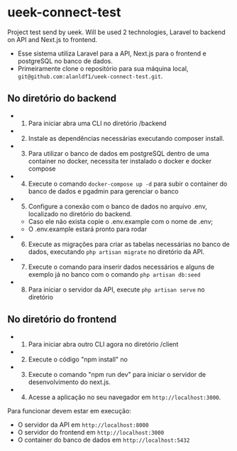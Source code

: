 # ueek-connect-test
Project test send by ueek. Will be used 2 technologies, Laravel to backend on API and Next.js to frontend.


 * Esse sistema utiliza Laravel para a API, Next.js para o frontend e postgreSQL no banco de dados.  
 * Primeiramente clone o repositório para sua máquina local, `git@github.com:alanldf1/ueek-connect-test.git`.

 ## No diretório do backend
 * 1. Para iniciar abra uma CLI no diretório /backend
 * 2. Instale as dependências necessárias executando composer install.
 * 3. Para utilizar o banco de dados em postgreSQL dentro de uma container no docker, necessita ter instalado o docker e docker compose
 * 4. Execute o comando `docker-compose up -d` para subir o container do banco de dados e pgadmin para gerenciar o banco
 * 5. Configure a conexão com o banco de dados no arquivo .env, localizado no diretório do backend.
    * Caso ele não exista copie o .env.example com o nome de .env;
    * O .env.example estará pronto para rodar
 * 6. Execute as migrações para criar as tabelas necessárias no banco de dados, executando `php artisan migrate` no diretório da API.
 * 7. Execute o comando para inserir dados necessários e alguns de exemplo já no banco com o comando `php artisan db:seed`
 * 8. Para iniciar o servidor da API, execute `php artisan serve` no diretório

## No diretório do frontend
 * 1. Para iniciar abra outro CLI agora no diretório /client
 * 2. Execute o código "npm install" no
 * 3. Execute o comando "npm run dev" para iniciar o servidor de desenvolvimento do next.js.
 * 4. Acesse a aplicação no seu navegador em `http://localhost:3000`.

 Para funcionar devem estar em execução:
 * O servidor da API em `http://localhost:8000`
 * O servidor do frontend em `http://localhost:3000`
 * O container do banco de dados em `http://localhost:5432`
 